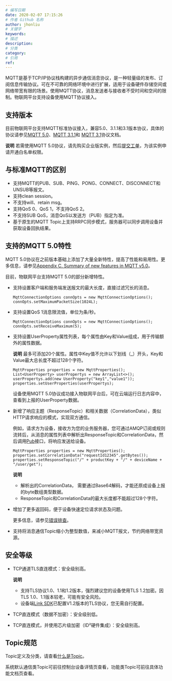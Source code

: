 ```yaml
---
# 编写日期
date: 2020-02-07 17:15:26
# 作者 Github 名称
author: jhonliu
# 关键字
keywords:
# 描述
description:
# 分类
category: 
# 引用
ref:
---
```


MQTT是基于TCP/IP协议栈构建的异步通信消息协议，是一种轻量级的发布、订阅信息传输协议。可在不可靠的网络环境中进行扩展，适用于设备硬件存储空间或网络带宽有限的场景。使用MQTT协议，消息发送者与接收者不受时间和空间的限制。物联网平台支持设备使用MQTT协议接入。

## 支持版本

目前物联网平台支持MQTT标准协议接入，兼容5.0、3.1.1和3.1版本协议，具体的协议请参见[MQTT 5.0](https://docs.oasis-open.org/mqtt/mqtt/v5.0/)、[MQTT 3.1.1](http://mqtt.org/)和 [MQTT 3.1](http://public.dhe.ibm.com/software/dw/webservices/ws-mqtt/mqtt-v3r1.html)协议文档。

**说明** 若需使用MQTT 5.0协议，请先购买企业版实例，然后[提交工单](https://selfservice.console.aliyun.com/ticket/createIndex)，为该实例申请开通白名单权限。

## 与标准MQTT的区别

+   支持MQTT的PUB、SUB、PING、PONG、CONNECT、DISCONNECT和UNSUB等报文。
+   支持clean session。
+   不支持will、retain msg。
+   支持QoS 0、QoS 1，不支持QoS 2。
+   不支持SUB QoS，消息QoS以发送方（PUB）指定为准。
+   基于原生的MQTT Topic上支持RRPC同步模式，服务器可以同步调用设备并获取设备回执结果。

## 支持的MQTT 5.0特性

MQTT 5.0协议在之前版本基础上添加了大量全新特性，提高了性能和易用性。更多信息，请参见[Appendix C. Summary of new features in MQTT v5.0](https://docs.oasis-open.org/mqtt/mqtt/v5.0/)。

目前，物联网平台支持MQTT 5.0的部分新增特性。

+   支持设置客户端和服务端发送报文的最大长度，直接过滤冗长的消息。
    
    ```auto
    MqttConnectionOptions connOpts = new MqttConnectionOptions();
    connOpts.setMaximumPacketSize(1024L);
    ```
    
+   支持设置QoS 1消息限流值，单位为条/秒。
    
    ```auto
    MqttConnectionOptions connOpts = new MqttConnectionOptions();
    connOpts.setReceiveMaximum(5);
    ```
    
+   支持设置UserProperty属性列表，每个属性由Key和Value组成，用于传输额外的属性数据。
    
    **说明** 最多可添加20个属性。属性中Key值不允许以下划线（\_）开头，Key和Value最大总长度不超过128个字符。
    
    ```auto
    MqttProperties properties = new MqttProperties();
    List<UserProperty> userPropertys = new ArrayList<>();
    userPropertys.add(new UserProperty("key1","value1"));
    properties.setUserProperties(userPropertys);
    ```
    
    设备使用MQTT 5.0协议成功接入物联网平台后，可在云端运行日志内容中，查看到上报的UserProperty数据。
    
+   新增了响应主题（ResponseTopic）和相关数据（CorrelationData），类似HTTP请求响应的模式，实现双方通信。
    
    例如，请求方为设备，接收方为您的业务服务器，您可通过AMQP订阅或规则流转后，从消息的属性列表中解析出ResponseTopic和CorrelationData，然后调用[Pub](https://help.aliyun.com/document_detail/69793.htm#doc-api-Iot-Pub "调用该接口通过自定义Topic向指定设备发布消息。")接口，将响应发送给设备。
    
    ```auto
    MqttProperties properties = new MqttProperties();
    properties.setCorrelationData("requestId12345".getBytes());
    properties.setResponseTopic("/" + productKey + "/" + deviceName + "/user/get");
    ```
    
    **说明**
    
    +   解析出的CorrelationData， 需要通过Base64解码，才能还原成设备上报的byte数组类型数据。
    +   ResponseTopic和CorrelationData的最大长度都不能超过128个字符。
    
+   增加了更多返回码，便于设备快速定位请求状态及问题。
    
    更多信息，请参见[错误排查](https://help.aliyun.com/document_detail/148610.htm#concept-2378353 "如果设备通过MQTT协议接入物联网平台失败，请根据错误码排查问题。")。
    
+   支持将消息通信Topic缩小为整型数值，来减小MQTT报文，节约网络带宽资源。

## 安全等级

+   TCP通道TLS直连模式：安全级别高。
    
    **说明**
    
    +   支持TLS协议1.0、1.1和1.2版本，强烈建议您的设备使用TLS 1.2加密。因TLS 1.0、1.1版本较老，可能有安全风险。
    +   设备端[Link SDK](https://help.aliyun.com/product/93051.html)已配置V1.2版本的TLS协议，您无需自行配置。
    
+   TCP直连模式（数据不加密）：安全级别低。
+   TCP直连模式，并使用芯片级加密（ID²硬件集成）：安全级别高。

## Topic规范

Topic定义及分类，请查看[什么是Topic](https://help.aliyun.com/document_detail/73731.htm#concept-mny-tnl-vdb "物联网平台中，服务端和设备端通过Topic来实现消息通信。Topic是针对设备的概念，Topic类是针对产品的概念。")。

系统默认通信类Topic可前往控制台设备详情页查看，功能类Topic可前往具体功能文档页查看。
